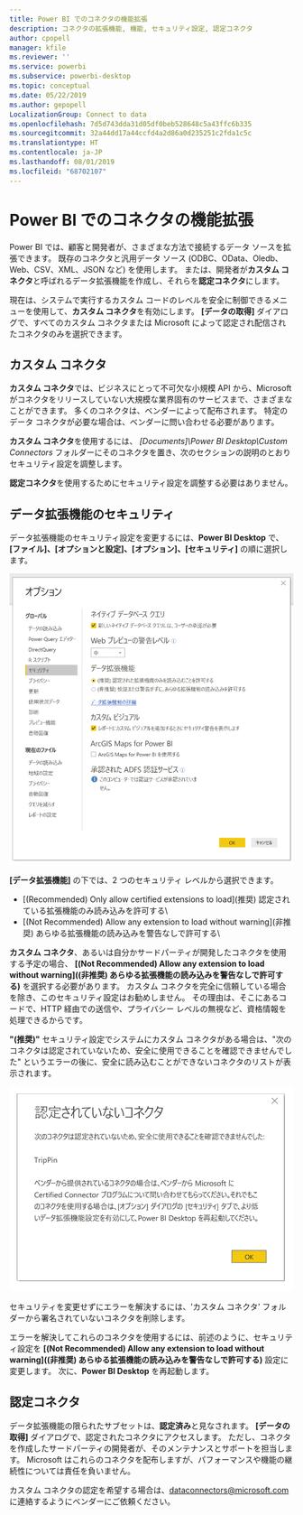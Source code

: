 ```yaml
---
title: Power BI でのコネクタの機能拡張
description: コネクタの拡張機能, 機能, セキュリティ設定, 認定コネクタ
author: cpopell
manager: kfile
ms.reviewer: ''
ms.service: powerbi
ms.subservice: powerbi-desktop
ms.topic: conceptual
ms.date: 05/22/2019
ms.author: gepopell
LocalizationGroup: Connect to data
ms.openlocfilehash: 7d5d743dda31d05df0beb528648c5a43ffc6b335
ms.sourcegitcommit: 32a44dd17a44ccfd4a2d86a0d235251c2fda1c5c
ms.translationtype: HT
ms.contentlocale: ja-JP
ms.lasthandoff: 08/01/2019
ms.locfileid: "68702107"
---
```

# <a name="connector-extensibility-in-power-bi"></a>Power BI でのコネクタの機能拡張

Power BI では、顧客と開発者が、さまざまな方法で接続するデータ ソースを拡張できます。 既存のコネクタと汎用データ ソース (ODBC、OData、Oledb、Web、CSV、XML、JSON など) を使用します。 または、開発者が**カスタム コネクタ**と呼ばれるデータ拡張機能を作成し、それらを**認定コネクタ**にします。

現在は、システムで実行するカスタム コードのレベルを安全に制御できるメニューを使用して、**カスタム コネクタ**を有効にします。 **[データの取得]** ダイアログで、すべてのカスタム コネクタまたは Microsoft によって認定され配信されたコネクタのみを選択できます。

## <a name="custom-connectors"></a>カスタム コネクタ

**カスタム コネクタ**では、ビジネスにとって不可欠な小規模 API から、Microsoft がコネクタをリリースしていない大規模な業界固有のサービスまで、さまざまなことができます。 多くのコネクタは、ベンダーによって配布されます。 特定のデータ コネクタが必要な場合は、ベンダーに問い合わせる必要があります。

**カスタム コネクタ**を使用するには、 *\[Documents]\\Power BI Desktop\\Custom Connectors* フォルダーにそのコネクタを置き、次のセクションの説明のとおりセキュリティ設定を調整します。

**認定コネクタ**を使用するためにセキュリティ設定を調整する必要はありません。

## <a name="data-extension-security"></a>データ拡張機能のセキュリティ

データ拡張機能のセキュリティ設定を変更するには、**Power BI Desktop** で、 **[ファイル]、[オプションと設定]、[オプション]、[セキュリティ]** の順に選択します。

![データ拡張機能のセキュリティ オプションを使用して、カスタム コネクタを読み込むかどうかを制御する](media/desktop-connector-extensibility/data-extension-security-1.png)

**[データ拡張機能]** の下では、2 つのセキュリティ レベルから選択できます。

* [(Recommended) Only allow certified extensions to load]\(推奨) 認定されている拡張機能のみ読み込みを許可する\
* [(Not Recommended) Allow any extension to load without warning]\(非推奨) あらゆる拡張機能の読み込みを警告なしで許可する\

**カスタム コネクタ**、あるいは自分かサードパーティが開発したコネクタを使用する予定の場合、 **[(Not Recommended) Allow any extension to load without warning]\((非推奨) あらゆる拡張機能の読み込みを警告なしで許可する\)** を選択する必要があります。 カスタム コネクタを完全に信頼している場合を除き、このセキュリティ設定はお勧めしません。 その理由は、そこにあるコードで、HTTP 経由での送信や、プライバシー レベルの無視など、資格情報を処理できるからです。

**"(推奨)"** セキュリティ設定でシステムにカスタム コネクタがある場合は、"次のコネクタは認定されていないため、安全に使用できることを確認できませんでした" というエラーの後に、安全に読み込むことができないコネクタのリストが表示されます。

![セキュリティ設定により読み込むことのできないカスタム コネクタ (この例では TripPin) について説明するダイアログ](media/desktop-connector-extensibility/data-extension-security-2.png)

セキュリティを変更せずにエラーを解決するには、'カスタム コネクタ' フォルダーから署名されていないコネクタを削除します。

エラーを解決してこれらのコネクタを使用するには、前述のように、セキュリティ設定を **[(Not Recommended) Allow any extension to load without warning]\((非推奨) あらゆる拡張機能の読み込みを警告なしで許可する\)** 設定に変更します。 次に、**Power BI Desktop** を再起動します。

## <a name="certified-connectors"></a>認定コネクタ

データ拡張機能の限られたサブセットは、**認定済み**と見なされます。 **[データの取得]** ダイアログで、認定されたコネクタにアクセスします。 ただし、コネクタを作成したサードパーティの開発者が、そのメンテナンスとサポートを担当します。 Microsoft はこれらのコネクタを配布しますが、パフォーマンスや機能の継続性については責任を負いません。

カスタム コネクタの認定を希望する場合は、dataconnectors@microsoft.com に連絡するようにベンダーにご依頼ください。
